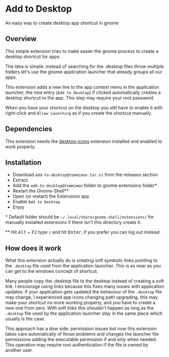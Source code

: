 # Add to Desktop
An easy way to create desktop app shortcut in gnome

## Overview
This simple extension tries to make easier the gnome process to create a desktop
shortcut for apps.

The idea is simple: instead of searching for the .desktop files throw multiple
folders let's use the gnome application launcher that already groups all our apps.

This extension adds a new line to the app context menu in the application launcher,
the new entry (`Add to Desktop`) if clicked automatically creates a desktop shortcut
to the app. This step may require your root password.

When you have your shortcut on the desktop you still have to enable it with
right-click and `Allow Launching` as if you create the shortcut manually.

## Dependencies
This extension needs the [desktop-icons](https://extensions.gnome.org/extension/1465/desktop-icons/)
extension installed and enabled to work properly.

## Installation
- Download `add-to-desktop@tommimon.tar.xz` from the releases section
- Extract
- Add the `add-to-desktop@tommimon` folder to gnome extensions folder*
- Restart the Gnome-Shell**
- Open (or restart) the Extensions app
- Enable `Add to Desktop`
- Enjoy

\* Default folder should be `~/.local/share/gnome-shell/extensions/` for manually installed extensions
if there isn't this directory create it.

\** Hit <kbd>Alt</kbd> + <kbd>F2</kbd> type `r` and hit <kbd>Enter</kbd>, if you prefer 
you can log out instead.

## How does it work
What this extension actually do is creating soft symbolic links pointing to the
`.desktop` file used from the application launcher. This is as near as you
can get to the windows concept of shortcut.

Many people copy the .desktop file to the desktop instead of creating a soft link.
I encourage using links because this fixes many issues with application updates:
if your application gets updated the behaviour of the `.desktop` file may change, I
experienced app icons changing path upgrading, this may make your shortcut no more
working properly, and you have to create a new one from zero. With soft links this shouldn't
happen as long as the `.desktop` file used by the application launcher stay in the
same place which usually is the case.

This approach has a dow side: permission issues but now this extension takes care automatically
of those problems and changes the launcher file permissions adding the executable
permission if and only when needed. This operation may require root authentication
if the file is owned by another user.
